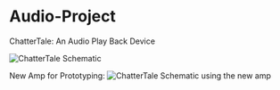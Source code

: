 Audio-Project
=============

ChatterTale: An Audio Play Back Device

![ChatterTale Schematic](https://github.com/rao102/Audio-Project/blob/master/resources/chattertale_bb.png)

New Amp for Prototyping:
![ChatterTale Schematic using the new amp](https://github.com/rao102/Audio-Project/blob/master/resources/chattertale_new_amp_bb.png)

